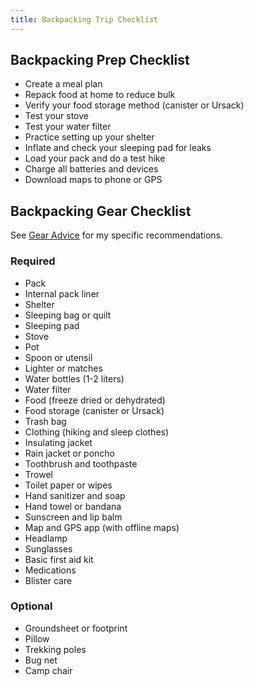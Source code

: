 ```yaml
---
title: Backpacking Trip Checklist
---
```


## Backpacking Prep Checklist

- Create a meal plan
- Repack food at home to reduce bulk
- Verify your food storage method (canister or Ursack)
- Test your stove
- Test your water filter
- Practice setting up your shelter
- Inflate and check your sleeping pad for leaks
- Load your pack and do a test hike
- Charge all batteries and devices
- Download maps to phone or GPS

## Backpacking Gear Checklist

See [Gear Advice](gear-advice.md) for my specific recommendations.

### Required
- Pack
- Internal pack liner
- Shelter
- Sleeping bag or quilt
- Sleeping pad
- Stove
- Pot
- Spoon or utensil
- Lighter or matches
- Water bottles (1-2 liters)
- Water filter
- Food (freeze dried or dehydrated)
- Food storage (canister or Ursack)
- Trash bag
- Clothing (hiking and sleep clothes)
- Insulating jacket
- Rain jacket or poncho
- Toothbrush and toothpaste
- Trowel 
- Toilet paper or wipes
- Hand sanitizer and soap
- Hand towel or bandana
- Sunscreen and lip balm
- Map and GPS app (with offline maps)
- Headlamp
- Sunglasses
- Basic first aid kit
- Medications
- Blister care 

### Optional
- Groundsheet or footprint
- Pillow
- Trekking poles
- Bug net
- Camp chair
